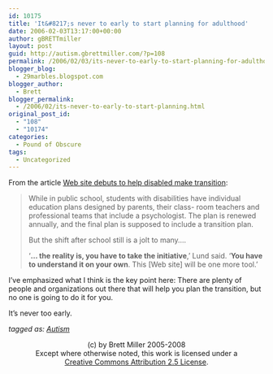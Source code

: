 ```yaml
---
id: 10175
title: 'It&#8217;s never to early to start planning for adulthood'
date: 2006-02-03T13:17:00+00:00
author: gBRETTmiller
layout: post
guid: http://autism.gbrettmiller.com/?p=108
permalink: /2006/02/03/its-never-to-early-to-start-planning-for-adulthood/
blogger_blog:
  - 29marbles.blogspot.com
blogger_author:
  - Brett
blogger_permalink:
  - /2006/02/its-never-to-early-to-start-planning.html
original_post_id:
  - "108"
  - "10174"
categories:
  - Pound of Obscure
tags:
  - Uncategorized
---
```

From the article  [Web site debuts to help disabled make transition](http://www.delawareonline.com/apps/pbcs.dll/article?AID=/20060202/NEWS/602020360/-1/NEWS01): 

> While in public school, students with disabilities have individual education plans designed by parents, their class- room teachers and professional teams that include a psychologist. The plan is renewed annually, and the final plan is supposed to include a transition plan.
> 
> But the shift after school still is a jolt to many&#8230;.
> 
> &#8216;<span style="font-weight:bold;">&#8230; the reality is, you have to take the initiative</span>,&#8217; Lund said. &#8216;<span style="font-weight:bold;">You have to understand it on your own</span>. This [Web site] will be one more tool.&#8217;

I&#8217;ve emphasized what I think is the key point here: There are plenty of people and organizations out there that will help you plan the transition, but no one is going to do it for you. 

It&#8217;s never too early.

_tagged as: <a href="http://technorati.com/tag/autism" rel="tag">Autism</a>_

<div class="blogger-post-footer">
  <p align="center">
    (c) by Brett Miller 2005-2008<br /> Except where otherwise noted, this work is licensed under a<br /> <a href="http://creativecommons.org/licenses/by/2.5/" rel="license">Creative Commons Attribution 2.5 License</a>.
  </p>
</div>